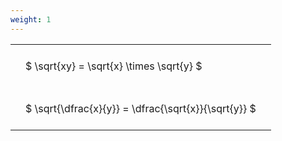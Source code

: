 ```yaml
---
weight: 1
---
```


<style type="text/css">
#T_99009 th.col_heading {
  text-align: left;
  font-size: 1em;
}
#T_99009 td {
  text-align: left;
  font-size: 1em;
  padding: 1.5em;
}
</style>
<table id="T_99009">
  <thead>
  </thead>
  <tbody>
    <tr>
      <td id="T_99009_row0_col0" class="data row0 col0" >$ \sqrt{xy} = \sqrt{x} \times \sqrt{y} $</td>
    </tr>
    <tr>
      <td id="T_99009_row1_col0" class="data row1 col0" >$ \sqrt{\dfrac{x}{y}} = \dfrac{\sqrt{x}}{\sqrt{y}} $</td>
    </tr>
  </tbody>
</table>
